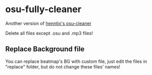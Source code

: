 # osu-fully-cleaner

Another version of [henntix's osu-cleaner](https://github.com/henntix/osu-cleaner/)

Delete all files except .osu and .mp3 files!

## Replace Background file
You can replace beatmap's BG with custom file, just edit the files in "replace" folder, but do not change these files' names!